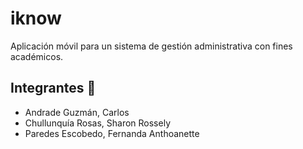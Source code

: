 # iknow

Aplicación móvil para un sistema de gestión administrativa con fines académicos.

## Integrantes :pushpin:

- Andrade Guzmán, Carlos
- Chullunquía Rosas, Sharon Rossely
- Paredes Escobedo, Fernanda Anthoanette 

